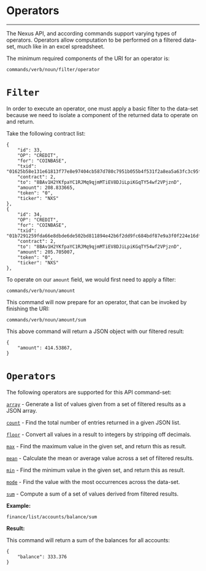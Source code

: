 # Operators
-----------------------------------

The Nexus API, and according commands support varying types of operators. Operators allow computation to be performed on a filtered data-set, much like in an excel spreadsheet.

The minimum required components of the URI for an operator is:

```
commands/verb/noun/filter/operator
```

# `Filter`

In order to execute an operator, one must apply a basic filter to the data-set because we need to isolate a component of the returned data to operate on and return.

Take the following contract list:

```
{
    "id": 33,
    "OP": "CREDIT",
    "for": "COINBASE",
    "txid": "01625b58e131e61813f77e8e97404cb587d780c7951b055b4f531f2a8ea5a63fc3c95f179ec26fa138e639143615a10961719ffb1b33dd98e64d0bf4d9fe50ae",
    "contract": 2,
    "to": "8BAv1H2YKfpaYC1RJMq9qjmMTiEV8DJiLpiKGqTY54wf2VPjznD",
    "amount": 208.833665,
    "token": "0",
    "ticker": "NXS"
},
{
    "id": 34,
    "OP": "CREDIT",
    "for": "COINBASE",
    "txid": "01b7291259fda66e8dbde6de502bd811894e42b6f2dd9fc684bdf87e9a3f0f224e16df72c491355547191af28f1cdd84bed0b522686de837f5b346593646f40f",
    "contract": 2,
    "to": "8BAv1H2YKfpaYC1RJMq9qjmMTiEV8DJiLpiKGqTY54wf2VPjznD",
    "amount": 205.705007,
    "token": "0",
    "ticker": "NXS"
},
```

To operate on our `amount` field, we would first need to apply a filter:

```
commands/verb/noun/amount
```

This command will now prepare for an operator, that can be invoked by finishing the URI:

```
commands/verb/noun/amount/sum
```

This above command will return a JSON object with our filtered result:

```
{
    "amount": 414.53867,
}
```

# `Operators`

The following operators are supported for this API command-set:

[`array`](#array) - Generate a list of values given from a set of filtered results as a JSON array.

[`count`](#count) - Find the total number of entries returned in a given JSON list.

[`floor`](#floor) - Convert all values in a result to integers by stripping off decimals.

[`max`](#max)     - Find the maximum value in the given set, and return this as result.

[`mean`](#mean)   - Calculate the mean or average value across a set of filtered results.  

[`min`](#min)     - Find the minimum value in the given set, and return this as result.

[`mode`](#mode)    - Find the value with the most occurrences across the data-set.

[`sum`](#sum)     - Compute a sum of a set of values derived from filtered results.


**Example:**

```
finance/list/accounts/balance/sum
```

**Result:**

This command will return a sum of the balances for all accounts:

```
{
    "balance": 333.376
}
```
